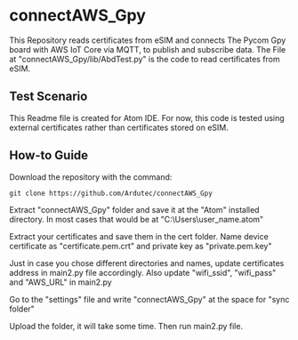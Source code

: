 # connectAWS_Gpy
This Repository reads certificates from eSIM and connects The Pycom Gpy board with AWS IoT Core via MQTT, to publish and subscribe data. The File at "connectAWS_Gpy/lib/AbdTest.py" is the code to read certificates from eSIM.
 
## Test Scenario
This Readme file is created for Atom IDE. For now, this code is tested using external certificates rather than certificates stored on eSIM. 

## How-to Guide
Download the repository with the command:
```
git clone https://github.com/Ardutec/connectAWS_Gpy
```
Extract "connectAWS_Gpy" folder and save it at the "Atom" installed directory. In most cases that would be at "C:\Users\user_name\.atom\"

Extract your certificates and save them in the cert folder. Name device certificate as "certificate.pem.crt" and private key as "private.pem.key"

Just in case you chose different directories and names, update certificates address in main2.py file accordingly. 
Also update "wifi_ssid", "wifi_pass" and "AWS_URL" in main2.py

Go to the "settings" file and write "connectAWS_Gpy" at the space for "sync folder"

Upload the folder, it will take some time. Then run main2.py file. 

